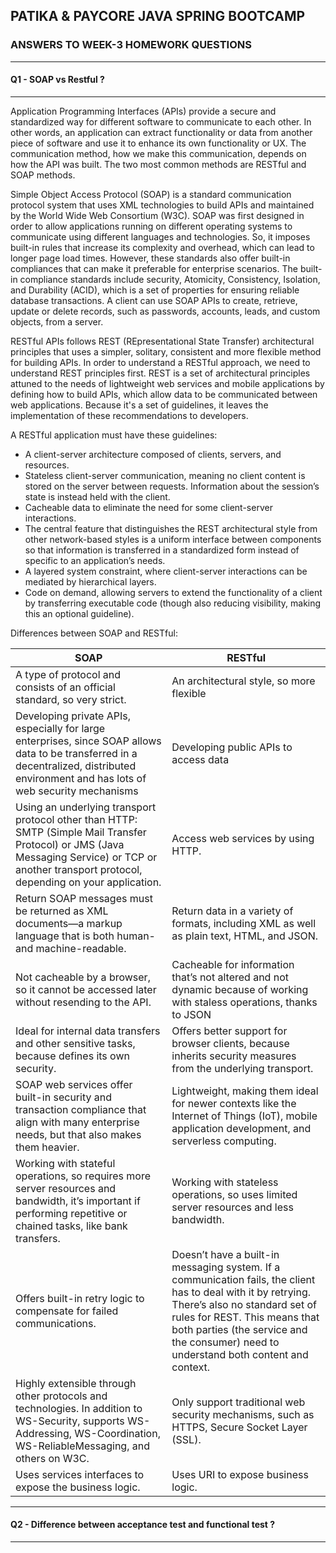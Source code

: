 ## PATIKA & PAYCORE JAVA SPRING BOOTCAMP

### ANSWERS TO WEEK-3 HOMEWORK QUESTIONS

---

#### Q1 - SOAP vs Restful ?

---

Application Programming Interfaces (APIs) provide a secure and standardized way for different software to communicate to each other. In other words, an application can extract functionality or data from another piece of software and use it to enhance its own functionality or UX.  The communication method, how we make this communication, depends on how the API was built. The two most common methods are RESTful and SOAP methods.

Simple Object Access Protocol (SOAP) is a standard communication protocol system that uses XML technologies to build APIs and maintained by the World Wide Web Consortium (W3C). SOAP was first designed in order to allow applications running on different operating systems to communicate using different languages and technologies. So, it imposes built-in rules that increase its complexity and overhead, which can lead to longer page load times. However, these standards also offer built-in compliances that can make it preferable for enterprise scenarios. The built-in compliance standards include security, Atomicity, Consistency, Isolation, and Durability (ACID), which is a set of properties for ensuring reliable database transactions. A client can use SOAP APIs to create, retrieve, update or delete records, such as passwords, accounts, leads, and custom objects, from a server.

RESTful APIs follows REST (REpresentational State Transfer) architectural principles that uses a simpler, solitary, consistent and more flexible method for building APIs. In order to understand a RESTful approach, we need to understand REST principles first. REST  is a set of architectural principles attuned to the needs of lightweight web services and mobile applications by defining how to build APIs, which allow data to be communicated between web applications.   Because it's a set of guidelines, it leaves the implementation of these recommendations to developers.

A RESTful application must have these guidelines:
- A client-server architecture composed of clients, servers, and resources.
- Stateless client-server communication, meaning no client content is stored on the server between requests. Information about the session’s state is instead held with the client.
- Cacheable data to eliminate the need for some client-server interactions.
- The central feature that distinguishes the REST architectural style from other network-based styles is a uniform interface between components so that information is transferred in a standardized form instead of specific to an application’s needs.
- A layered system constraint, where client-server interactions can be mediated by hierarchical layers.
- Code on demand, allowing servers to extend the functionality of a client by transferring executable code (though also reducing visibility, making this an optional guideline).


Differences between SOAP and RESTful:

| SOAP | RESTful |
|---------|-----------|
| A type of protocol and consists of an official standard, so very strict. | An architectural style, so more flexible |
| Developing private APIs, especially for large enterprises, since SOAP allows data to be transferred in a decentralized, distributed environment and has lots of web security mechanisms  | Developing public APIs to access data |
| Using an underlying transport protocol other than HTTP: SMTP (Simple Mail Transfer Protocol) or JMS (Java Messaging Service) or TCP or another transport protocol, depending on your application.  | Access web services by using HTTP. |
| Return SOAP messages must be returned as XML documents—a markup language that is both human- and machine-readable.  | Return data in a variety of formats, including XML as well as plain text, HTML, and JSON. |
| Not cacheable by a browser, so it cannot be accessed later without resending to the API. | Cacheable for information that’s not altered and not dynamic because of working with staless operations, thanks to JSON |
| Ideal for internal data transfers and other sensitive tasks, because defines its own security. | Offers better support for browser clients, because inherits security measures from the underlying transport. |
| SOAP web services offer built-in security and transaction compliance that align with many enterprise needs, but that also makes them heavier.  | Lightweight, making them ideal for newer contexts like the Internet of Things (IoT), mobile application development, and serverless computing. |
| Working with stateful operations, so requires more server resources and bandwidth, it’s important if performing repetitive or chained tasks, like bank transfers. | Working with stateless operations, so uses limited server resources and less bandwidth. |
| Offers built-in retry logic to compensate for failed communications.  | Doesn’t have a built-in messaging system. If a communication fails, the client has to deal with it by retrying. There’s also no standard set of rules for REST. This means that both parties (the service and the consumer) need to understand both content and context. |
| Highly extensible through other protocols and technologies. In addition to WS-Security, supports WS-Addressing, WS-Coordination, WS-ReliableMessaging, and others on W3C. | Only support traditional web security mechanisms, such as HTTPS, Secure Socket Layer (SSL). |
| Uses services interfaces to expose the business logic. | Uses URI to expose business logic. |



---

#### Q2 - Difference between acceptance test and functional test ?

---

